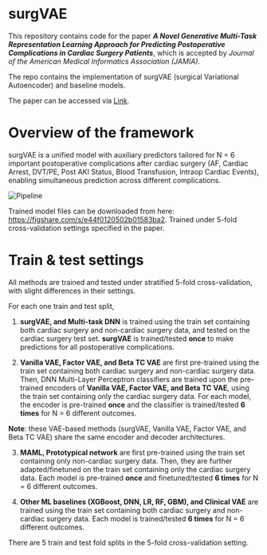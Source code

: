 # surgVAE

This repository contains code for the paper ***A Novel Generative Multi-Task Representation Learning Approach for Predicting Postoperative Complications in Cardiac Surgery Patients***, which is accepted by *Journal of the American Medical Informatics Association (JAMIA)*.

The repo contains the implementation of surgVAE (surgical Variational Autoencoder) and baseline models.

The paper can be accessed via [Link](https://doi.org/10.1093/jamia/ocae316).

# Overview of the framework

surgVAE is a unified model with auxiliary predictors tailored for N = 6 important postoperative complications after cardiac surgery (AF, Cardiac Arrest, DVT/PE, Post AKI Status, Blood Transfusion, Intraop Cardiac Events), enabling simultaneous prediction across different complications. 

![Pipeline](https://github.com/user-attachments/assets/7adf3f35-971b-44c9-8208-170f5dc92098)

Trained model files can be downloaded from here: <https://figshare.com/s/e44f0120502b01583ba2>. Trained under 5-fold cross-validation settings specified in the paper.

# Train & test settings

All methods are trained and tested under stratified 5-fold cross-validation, with slight differences in their settings.

For each one train and test split, 

1. **surgVAE, and Multi-task DNN** is trained using the train set containing both cardiac surgery and non-cardiac surgery data, and tested on the cardiac surgery test set. **surgVAE** is trained/tested **once** to make predictions for all postoperative complications. 

2. **Vanilla VAE, Factor VAE, and Beta TC VAE** are first pre-trained using the train set containing both cardiac surgery and non-cardiac surgery data. Then, DNN Multi-Layer Perceptron classifiers are trained upon the pre-trained encoders of **Vanilla VAE, Factor VAE, and Beta TC VAE**, using the train set containing only the cardiac surgery data. For each model, the encoder is pre-trained **once** and the classifier is trained/tested **6 times** for N = 6 different outcomes.

**Note**: these VAE-based methods (surgVAE, Vanilla VAE, Factor VAE, and Beta TC VAE) share the same encoder and decoder architectures.

3. **MAML, Prototypical network** are first pre-trained using the train set containing only non-cardiac surgery data. Then, they are further adapted/finetuned on the train set containing only the cardiac surgery data. Each model is pre-trained **once** and finetuned/tested **6 times** for N = 6 different outcomes.

4. **Other ML baselines (XGBoost, DNN, LR, RF, GBM), and Clinical VAE** are trained using the train set containing both cardiac surgery and non-cardiac surgery data. Each model is trained/tested **6 times** for N = 6 different outcomes.

There are 5 train and test fold splits in the 5-fold cross-validation setting.
